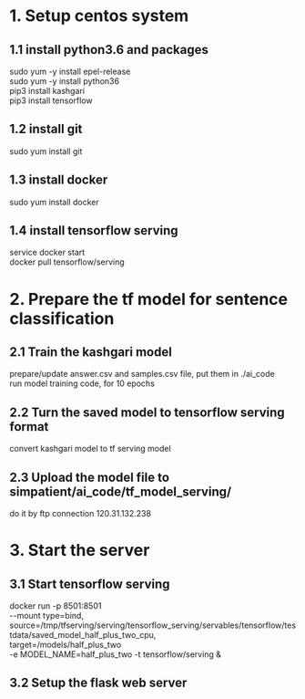 
# 1. Setup centos system

## 1.1 install python3.6 and packages
sudo yum -y install epel-release  
sudo yum -y install python36  
pip3 install kashgari  
pip3 install tensorflow  

## 1.2 install git
sudo yum install git  

## 1.3 install docker
sudo yum install docker  

## 1.4 install tensorflow serving
service docker start  
docker pull tensorflow/serving  


# 2. Prepare the tf model for sentence classification

## 2.1 Train the kashgari model
prepare/update answer.csv and samples.csv file, put them in ./ai_code  
run model training code, for 10 epochs  

## 2.2 Turn the saved model to tensorflow serving format
convert kashgari model to tf serving model  

## 2.3 Upload the model file to simpatient/ai_code/tf_model_serving/
do it by ftp connection 120.31.132.238  


# 3. Start the server

## 3.1 Start tensorflow serving 
docker run -p 8501:8501 \
  --mount type=bind,\
   source=/tmp/tfserving/serving/tensorflow_serving/servables/tensorflow/testdata/saved_model_half_plus_two_cpu,\
target=/models/half_plus_two \
-e MODEL_NAME=half_plus_two -t tensorflow/serving &  
	
## 3.2 Setup the flask web server




